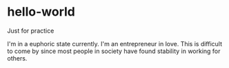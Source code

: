 # hello-world
Just for practice


I'm in a euphoric state currently. I'm an entrepreneur in love.
This is difficult to come by since most people in society have found stability in working for others. 

